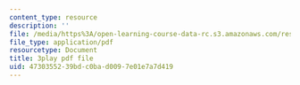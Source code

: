 ```yaml
---
content_type: resource
description: ''
file: /media/https%3A/open-learning-course-data-rc.s3.amazonaws.com/res-6-007-signals-and-systems-spring-2011/4730355239bdc0bad0097e01e7a7d419_Q7aZNgY18b4.pdf
file_type: application/pdf
resourcetype: Document
title: 3play pdf file
uid: 47303552-39bd-c0ba-d009-7e01e7a7d419
---
```

